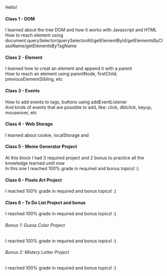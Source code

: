 Hello!

#### Class 1 - DOM
I learned about the tree DOM and how it works with Javascript and HTML<br>
How to reach element using document.querySelector/querySelectorAll/getElementById/getElementsByClassName/getElementsByTagName

#### Class 2 - Element
I learned how to creat an element and append it with a parent<br>
How to reach an element using parentNode, firstChild, previousElementSibling, etc

#### Class 3 - Events
How to add events to tags, buttons using addEventListener<br>
And kinds of events that are possible to add, like: click, dblclick, keyup, mouseover, etc

#### Class 4 - Web Storage
I learned about cookie, localStorage and 

#### Class 5 - Meme Generator Project
At this block I had 3 required project and 2 bonus to practice all the knowledge learned until now<br>
In this one I reached 100% grade in required and bonus topics! :)

#### Class 6 - Pixels Art Project
I reached 100% grade in required and bonus topics! :)

#### Class 6 - To Do List Project and bonus
I reached 100% grade in required and bonus topics! :)<br>
###### Bonus 1: Guess Color Project<br>
I reached 100% grade in required and bonus topics! :)<br>
###### Bonus 2: Mistery Letter Project<br>
I reached 100% grade in required and bonus topics! :)
